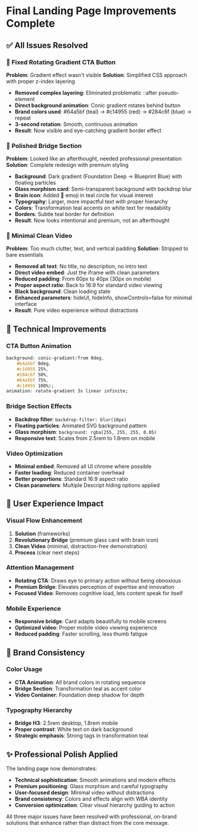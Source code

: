 # Final Landing Page Improvements Complete

## ✅ All Issues Resolved

### 🌈 **Fixed Rotating Gradient CTA Button**
**Problem**: Gradient effect wasn't visible
**Solution**: Simplified CSS approach with proper z-index layering
- **Removed complex layering**: Eliminated problematic ::after pseudo-element
- **Direct background animation**: Conic gradient rotates behind button
- **Brand colors used**: #64a5bf (teal) → #c14955 (red) → #284c6f (blue) → repeat
- **3-second rotation**: Smooth, continuous animation
- **Result**: Now visible and eye-catching gradient border effect

### 🎨 **Polished Bridge Section**
**Problem**: Looked like an afterthought, needed professional presentation
**Solution**: Complete redesign with premium styling
- **Background**: Dark gradient (Foundation Deep → Blueprint Blue) with floating particles
- **Glass morphism card**: Semi-transparent background with backdrop blur
- **Brain icon**: Added 🧠 emoji in teal circle for visual interest
- **Typography**: Larger, more impactful text with proper hierarchy
- **Colors**: Transformation teal accents on white text for readability
- **Borders**: Subtle teal border for definition
- **Result**: Now looks intentional and premium, not an afterthought

### 🎥 **Minimal Clean Video**
**Problem**: Too much clutter, text, and vertical padding
**Solution**: Stripped to bare essentials
- **Removed all text**: No title, no description, no intro text
- **Direct video embed**: Just the iframe with clean parameters
- **Reduced padding**: From 60px to 40px (30px on mobile)
- **Proper aspect ratio**: Back to 16:9 for standard video viewing
- **Black background**: Clean loading state
- **Enhanced parameters**: hideUI, hideInfo, showControls=false for minimal interface
- **Result**: Pure video experience without distractions

## 🎯 Technical Improvements

### **CTA Button Animation**
```css
background: conic-gradient(from 0deg, 
    #64a5bf 0deg, 
    #c14955 25%, 
    #284c6f 50%, 
    #64a5bf 75%, 
    #c14955 100%);
animation: rotate-gradient 3s linear infinite;
```

### **Bridge Section Effects**
- **Backdrop filter**: `backdrop-filter: blur(10px)`
- **Floating particles**: Animated SVG background pattern
- **Glass morphism**: `background: rgba(255, 255, 255, 0.05)`
- **Responsive text**: Scales from 2.5rem to 1.8rem on mobile

### **Video Optimization**
- **Minimal embed**: Removed all UI chrome where possible
- **Faster loading**: Reduced container overhead
- **Better proportions**: Standard 16:9 aspect ratio
- **Clean parameters**: Multiple Descript hiding options applied

## 🚀 User Experience Impact

### **Visual Flow Enhancement**
1. **Solution** (frameworks) 
2. **Revolutionary Bridge** (premium glass card with brain icon)
3. **Clean Video** (minimal, distraction-free demonstration)
4. **Process** (clear next steps)

### **Attention Management**
- **Rotating CTA**: Draws eye to primary action without being obnoxious
- **Premium Bridge**: Elevates perception of expertise and innovation
- **Focused Video**: Removes cognitive load, lets content speak for itself

### **Mobile Experience**
- **Responsive bridge**: Card adapts beautifully to mobile screens
- **Optimized video**: Proper mobile video viewing experience
- **Reduced padding**: Faster scrolling, less thumb fatigue

## 🎨 Brand Consistency

### **Color Usage**
- **CTA Animation**: All brand colors in rotating sequence
- **Bridge Section**: Transformation teal as accent color
- **Video Container**: Foundation deep shadow for depth

### **Typography Hierarchy**
- **Bridge H3**: 2.5rem desktop, 1.8rem mobile
- **Proper contrast**: White text on dark background
- **Strategic emphasis**: Strong tags in transformation teal

## ✨ Professional Polish Applied

The landing page now demonstrates:
- **Technical sophistication**: Smooth animations and modern effects
- **Premium positioning**: Glass morphism and careful typography
- **User-focused design**: Minimal video without distractions
- **Brand consistency**: Colors and effects align with WBA identity
- **Conversion optimization**: Clear visual hierarchy guiding to action

All three major issues have been resolved with professional, on-brand solutions that enhance rather than distract from the core message.